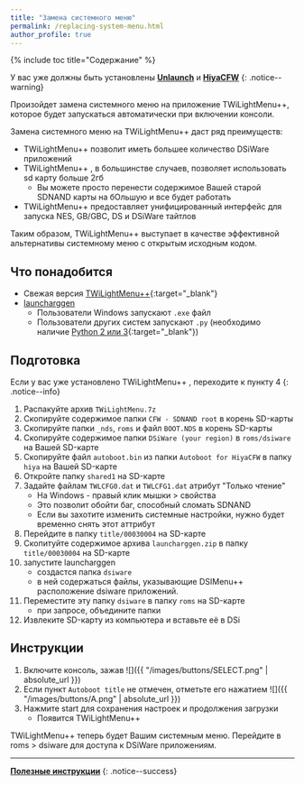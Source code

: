 ```yaml
---
title: "Замена системного меню"
permalink: /replacing-system-menu.html
author_profile: true
---
```


{% include toc title="Содержание" %}

У вас уже должны быть установлены [**Unlaunch**](get-started) и [**HiyaCFW**](installing-hiyaCFW)
{: .notice--warning}

Произойдет замена системного меню на приложение TWiLightMenu++, которое будет запускаться автоматически при включении консоли.

Замена системного меню на TWiLightMenu++ даст ряд преимуществ:
- TWiLightMenu++ позволит иметь большее количество DSiWare приложений
- TWiLightMenu++ , в большинстве случаев, позволяет использовать sd карту больше 2гб
	- Вы можете просто перенести содержимое Вашей старой SDNAND карты на бОльшую и все будет работать
- TWiLightMenu++ предоставляет унифицированный интерфейс для запуска NES, GB/GBC, DS и DSiWare тайтлов

Таким образом, TWiLightMenu++ выступает в качестве эффективной альтернативы системному меню с открытым исходным кодом.

## Что понадобится
- Свежая версия [TWiLightMenu++](https://github.com/RocketRobz/TWiLightMenu/releases){:target="_blank"}
- [launcharggen](files/manual/launcharggen.zip)
	- Пользователи Windows запускают `.exe` файл
	- Пользователи других систем запускают `.py` (необходимо наличие [Python 2 или 3](https://www.python.org/downloads/){:target="_blank"})

## Подготовка
Если у вас уже установлено TWiLightMenu++ , переходите к пункту 4
{: .notice--info}

1. Распакуйте архив `TWiLightMenu.7z`
2. Скопируйте содержимое папки `CFW - SDNAND root` в корень SD-карты
3. Скопируйте папки `_nds`, `roms` и файл `BOOT.NDS` в корень SD-карты
4. Скопируйте содержимое папки `DSiWare (your region)` в `roms/dsiware` на Вашей SD-карте
5. Скопируйте файл `autoboot.bin` из папки `Autoboot for HiyaCFW` в папку `hiya` на Вашей SD-карте
6. Откройте папку `shared1` на SD-карте
7. Задайте файлам `TWLCFG0.dat` и `TWLCFG1.dat` атрибут "Только чтение"
	- На Windows - правый клик мышки > свойства
	- Это позволит обойти баг, способный сломать SDNAND
	- Если вы захотите изменить системные настройки, нужно будет временно снять этот аттрибут
8. Перейдите в папку `title/00030004` на SD-карте
9. Скопитуйте содержимое архива `launcharggen.zip` в папку `title/00030004` на SD-карте
10. запустите launcharggen
	- создастся папка `dsiware`
	- в ней содержаться файлы, указывающие DSIMenu++ расположение dsiware приложений.
11. Переместите эту папку `dsiware` в папку `roms` на SD-карте
	- при запросе, объедините папки
12. Извлеките SD-карту из компьютера и вставьте её в DSi

## Инструкции
1. Включите консоль, зажав ![]({{ "/images/buttons/SELECT.png" | absolute_url }})
2. Если пункт `Autoboot title` не отмечен, отметьте его нажатием ![]({{ "/images/buttons/A.png" | absolute_url }})
3. Нажмите start для сохранения настроек и продолжения загрузки
	- Появится TWiLightMenu++ 

TWiLightMenu++ теперь будет Вашим системным меню. Перейдите в roms > dsiware для доступа к DSiWare приложениям.

____

[**Полезные инструкции**](addons)
{: .notice--success}

